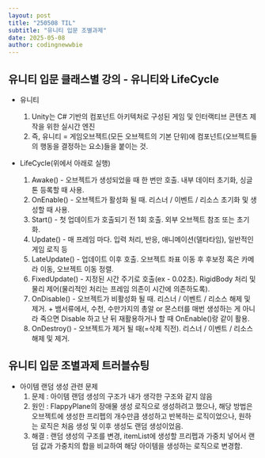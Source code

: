 ```yaml
---
layout: post
title: "250508 TIL"
subtitle: "유니티 입문 조별과제"
date: 2025-05-08
author: codingnewwbie
---
```


## 유니티 입문 클래스별 강의 - 유니티와 LifeCycle
- 유니티
  1. Unity는 C# 기반의 컴포넌트 아키텍처로 구성된 게임 및 인터랙티브 콘텐츠 제작을 위한 실시간 엔진
  2. 즉, 유니티 = 게임오브젝트(모든 오브젝트의 기본 단위)에 컴포넌트(오브젝트들의 행동을 결정하는 요소)들을 붙이는 것.


- LifeCycle(위에서 아래로 실행)
  1. Awake() - 오브젝트가 생성되었을 때 한 번만 호출. 내부 데이터 초기화, 싱글톤 등록할 때 사용.
  2. OnEnable() - 오브젝트가 활성화 될 때. 리스너 / 이벤트 / 리소스 초기화 및 생성할 때 사용.
  3. Start() - 첫 업데이트가 호출되기 전 1회 호출. 외부 오브젝트 참조 또는 초기화.
  4. Update() - 매 프레임 마다. 입력 처리, 반응, 애니메이션(델타타임), 일반적인 게임 로직 등
  5. LateUpdate() - 업데이트 이후 호출. 오브젝트 좌표 이동 후 후보정 혹은 카메라 이동, 오브젝트 이동 정렬.
  6. FixedUpdate() - 지정된 시간 주기로 호출(ex - 0.02초). RigidBody 처리 및 물리 제어(물리적인 처리는 프레임 의존이 시간에 의존하도록).
  7. OnDisable() - 오브젝트가 비활성화 될 때. 리스너 / 이벤트 / 리소스 해제 및 제거. + 뱀서류에서, 수천, 수만가지의 총알 or 몬스터를 매번 생성하는 게 아니라 죽으면 Disable 하고 난 뒤 재활용하거나 할 때 OnEnable()랑 같이 활용.
  8. OnDestroy() - 오브젝트가 제거 될 때(=삭제 직전). 리스너 / 이벤트 / 리소스 해제 및 제거.


## 유니티 입문 조별과제 트러블슈팅

- 아이템 랜덤 생성 관련 문제
  1. 문제 : 아이템 랜덤 생성의 구조가 내가 생각한 구조와 같지 않음
  2. 원인 : FlappyPlane의 장애물 생성 로직으로 생성하려고 했으나, 해당 방법은 오브젝트에 생성한 프리펩의 개수만큼 생성하고 반복하는 로직이었으나, 원하는 로직은 처음 생성 및 이후 생성도 랜덤 생성이었음.
  3. 해결 : 랜덤 생성의 구조를 변경, itemList에 생성할 프리펩과 가중치 넣어서 랜덤 값과 가중치의 합을 비교하여 해당 아이템을 생성하는 로직으로 변경함.

